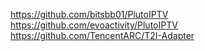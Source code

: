 https://github.com/bitsbb01/PlutoIPTV
https://github.com/evoactivity/PlutoIPTV
https://github.com/TencentARC/T2I-Adapter